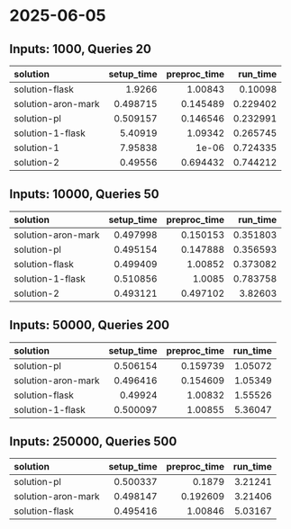 # 2025-06-05

## Inputs: 1000, Queries 20

| solution           |   setup_time |   preproc_time |   run_time |
|:-------------------|-------------:|---------------:|-----------:|
| solution-flask     |     1.9266   |       1.00843  |   0.10098  |
| solution-aron-mark |     0.498715 |       0.145489 |   0.229402 |
| solution-pl        |     0.509157 |       0.146546 |   0.232991 |
| solution-1-flask   |     5.40919  |       1.09342  |   0.265745 |
| solution-1         |     7.95838  |       1e-06    |   0.724335 |
| solution-2         |     0.49556  |       0.694432 |   0.744212 |

## Inputs: 10000, Queries 50

| solution           |   setup_time |   preproc_time |   run_time |
|:-------------------|-------------:|---------------:|-----------:|
| solution-aron-mark |     0.497998 |       0.150153 |   0.351803 |
| solution-pl        |     0.495154 |       0.147888 |   0.356593 |
| solution-flask     |     0.499409 |       1.00852  |   0.373082 |
| solution-1-flask   |     0.510856 |       1.0085   |   0.783758 |
| solution-2         |     0.493121 |       0.497102 |   3.82603  |

## Inputs: 50000, Queries 200

| solution           |   setup_time |   preproc_time |   run_time |
|:-------------------|-------------:|---------------:|-----------:|
| solution-pl        |     0.506154 |       0.159739 |    1.05072 |
| solution-aron-mark |     0.496416 |       0.154609 |    1.05349 |
| solution-flask     |     0.49924  |       1.00832  |    1.55526 |
| solution-1-flask   |     0.500097 |       1.00855  |    5.36047 |

## Inputs: 250000, Queries 500

| solution           |   setup_time |   preproc_time |   run_time |
|:-------------------|-------------:|---------------:|-----------:|
| solution-pl        |     0.500337 |       0.1879   |    3.21241 |
| solution-aron-mark |     0.498147 |       0.192609 |    3.21406 |
| solution-flask     |     0.495416 |       1.00846  |    5.03167 |
